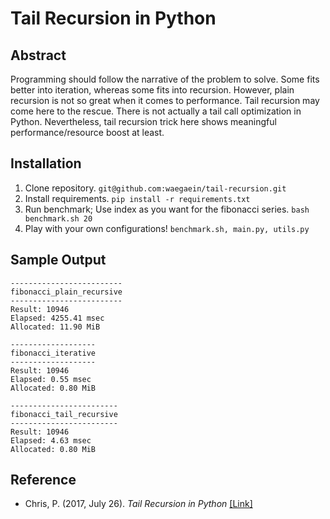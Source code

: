 # Tail Recursion in Python

## Abstract
Programming should follow the narrative of the problem to solve.
Some fits better into iteration, whereas some fits into recursion.
However, plain recursion is not so great when it comes to performance.
Tail recursion may come here to the rescue.
There is not actually a tail call optimization in Python.
Nevertheless, tail recursion trick here shows meaningful performance/resource boost at least.

## Installation
1. Clone repository.
`git@github.com:waegaein/tail-recursion.git`
2. Install requirements.
`pip install -r requirements.txt`
3. Run benchmark; Use index as you want for the fibonacci series.
`bash benchmark.sh 20`
4. Play with your own configurations!
`benchmark.sh, main.py, utils.py`

## Sample Output
```
-------------------------
fibonacci_plain_recursive
-------------------------
Result: 10946
Elapsed: 4255.41 msec
Allocated: 11.90 MiB

-------------------
fibonacci_iterative
-------------------
Result: 10946
Elapsed: 0.55 msec
Allocated: 0.80 MiB

------------------------
fibonacci_tail_recursive
------------------------
Result: 10946
Elapsed: 4.63 msec
Allocated: 0.80 MiB
```


## Reference
* Chris, P. (2017, July 26). _Tail Recursion in Python_ [[Link]](https://chrispenner.ca/posts/python-tail-recursion)


